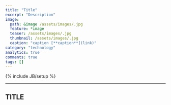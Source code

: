 ```yaml
---
title: "Title"
excerpt: "Description"
image:
  path: &image /assets/images/.jpg
  feature: *image
  teaser: /assets/images/.jpg
  thumbnail: /assets/images/.jpg
  caption: "caption [**caption**](link)"
category: "technology"
analytics: true
comments: true
tags: []
---
```

{% include JB/setup %}

<!-- TODO -->

---

## TITLE

